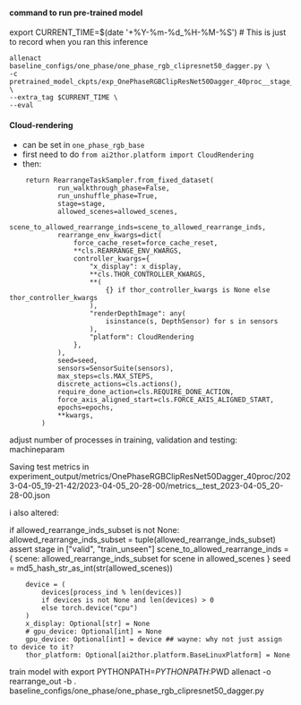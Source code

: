 #### command to run pre-trained model

export CURRENT_TIME=$(date '+%Y-%m-%d_%H-%M-%S') # This is just to record when you ran this inference

```
allenact baseline_configs/one_phase/one_phase_rgb_clipresnet50_dagger.py \
-c pretrained_model_ckpts/exp_OnePhaseRGBClipResNet50Dagger_40proc__stage_00__steps_000065083050.pt \
--extra_tag $CURRENT_TIME \
--eval
```


#### Cloud-rendering
- can be set in `one_phase_rgb_base`
- first need to do `from ai2thor.platform import CloudRendering`
- then: 
```
    return RearrangeTaskSampler.from_fixed_dataset(
            run_walkthrough_phase=False,
            run_unshuffle_phase=True,
            stage=stage,
            allowed_scenes=allowed_scenes,
            scene_to_allowed_rearrange_inds=scene_to_allowed_rearrange_inds,
            rearrange_env_kwargs=dict(
                force_cache_reset=force_cache_reset,
                **cls.REARRANGE_ENV_KWARGS,
                controller_kwargs={
                    "x_display": x_display,
                    **cls.THOR_CONTROLLER_KWARGS,
                    **(
                        {} if thor_controller_kwargs is None else thor_controller_kwargs
                    ),
                    "renderDepthImage": any(
                        isinstance(s, DepthSensor) for s in sensors
                    ),
                    "platform": CloudRendering
                },
            ),
            seed=seed,
            sensors=SensorSuite(sensors),
            max_steps=cls.MAX_STEPS,
            discrete_actions=cls.actions(),
            require_done_action=cls.REQUIRE_DONE_ACTION,
            force_axis_aligned_start=cls.FORCE_AXIS_ALIGNED_START,
            epochs=epochs,
            **kwargs,
        )
```


adjust number of processes in training, validation and testing:
machineparam



Saving test metrics in experiment_output/metrics/OnePhaseRGBClipResNet50Dagger_40proc/2023-04-05_19-21-42/2023-04-05_20-28-00/metrics__test_2023-04-05_20-28-00.json


i also altered:

  if allowed_rearrange_inds_subset is not None:
            allowed_rearrange_inds_subset = tuple(allowed_rearrange_inds_subset)
            assert stage in ["valid", "train_unseen"]
            scene_to_allowed_rearrange_inds = {
                scene: allowed_rearrange_inds_subset for scene in allowed_scenes
            }
        seed = md5_hash_str_as_int(str(allowed_scenes))

        device = (
            devices[process_ind % len(devices)]
            if devices is not None and len(devices) > 0
            else torch.device("cpu")
        )
        x_display: Optional[str] = None
        # gpu_device: Optional[int] = None
        gpu_device: Optional[int] = device ## wayne: why not just assign to device to it?
        thor_platform: Optional[ai2thor.platform.BaseLinuxPlatform] = None
    



train model with 
export PYTHONPATH=$PYTHONPATH:$PWD
allenact -o rearrange_out -b . baseline_configs/one_phase/one_phase_rgb_clipresnet50_dagger.py